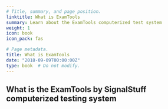 ```yaml
---
# Title, summary, and page position.
linktitle: What is ExamTools
summary: Learn about the ExamTools computerized test system
weight: 1
icon: book
icon_pack: fas

# Page metadata.
title: What is ExamTools
date: "2018-09-09T00:00:00Z"
type: book  # Do not modify.
---
```


## What is the ExamTools by SignalStuff computerized testing system
